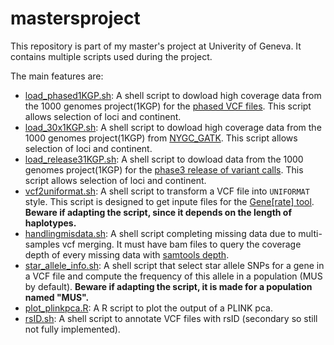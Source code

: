 # mastersproject
This repository is part of my master's project at Univerity of Geneva.
It contains multiple scripts used during the project.

The main features are:

- [load_phased1KGP.sh](https://github.com/AdrianoWeber/mastersproject/blob/main/load_phased1KGP.sh): A shell script to dowload high coverage data from the 1000 genomes project(1KGP) for the [phased VCF files](https://ftp.1000genomes.ebi.ac.uk/vol1/ftp/data_collections/1000G_2504_high_coverage/working/20201028_3202_phased/). This script allows selection of loci and continent.
- [load_30x1KGP.sh](https://github.com/AdrianoWeber/mastersproject/blob/main/load_30x1KGP.sh): A shell script to dowload high coverage data from the 1000 genomes project(1KGP) from [NYGC_GATK](https://ftp.1000genomes.ebi.ac.uk/vol1/ftp/data_collections/1000G_2504_high_coverage/working/20190425_NYGC_GATK). This script allows selection of loci and continent.
- [load_release31KGP.sh](https://github.com/AdrianoWeber/mastersproject/blob/main/load_release31KGP.sh): A shell script to dowload data from the 1000 genomes project(1KGP) for the [phase3 release of variant calls](https://ftp.1000genomes.ebi.ac.uk/vol1/ftp/release/20130502/). This script allows selection of loci and continent.
- [vcf2uniformat.sh](https://github.com/AdrianoWeber/mastersproject/blob/main/vcf2uniformat.sh): A shell script to transform a VCF file into `UNIFORMAT` style. This script is designed to get inpute files for the [Gene\[rate\] tool](https://hla-net.eu/tools/). **Beware if adapting the script, since it depends on the length of haplotypes.**
- [handlingmisdata.sh](https://github.com/AdrianoWeber/mastersproject/blob/main/handlingmisdata.sh): A shell script completing missing data due to multi-samples vcf merging. It must have bam files to query the coverage depth of every missing data with <ins>samtools depth</ins>.
- [star_allele_info.sh](https://github.com/AdrianoWeber/mastersproject/blob/main/star_allele_info.sh): A shell script that select star allele SNPs for a gene in a VCF file and compute the frequency of this allele in a population (MUS by default). **Beware if adapting the script, it is made for a population named "MUS".**
- [plot_plinkpca.R](https://github.com/AdrianoWeber/mastersproject/blob/main/plot_plinkpca.R): A R script to plot the output of a PLINK pca. 
- [rsID.sh](https://github.com/AdrianoWeber/mastersproject/blob/main/rsID.sh): A shell script to annotate VCF files with rsID (secondary so still not fully implemented).